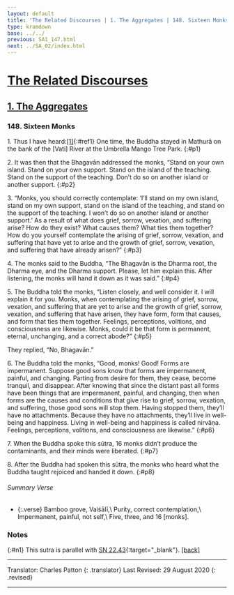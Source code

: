 ```yaml
---
layout: default
title: 'The Related Discourses | 1. The Aggregates | 148. Sixteen Monks'
type: kramdown
base: ../../
previous: SA1_147.html
next: ../SA_02/index.html
---
```


# [The Related Discourses](../index.html)
## [1. The Aggregates](index.html)
### 148. Sixteen Monks

1\. Thus I have heard:[\[1\]](#n1){:#ref1} One time, the Buddha stayed in Mathurā on the bank of the [Vati] River at the Umbrella Mango Tree Park.
{:#p1}

2\. It was then that the Bhagavān addressed the monks, “Stand on your own island. Stand on your own support. Stand on the island of the teaching. Stand on the support of the teaching. Don’t do so on another island or another support.
{:#p2}

3\. “Monks, you should correctly contemplate: ‘I’ll stand on my own island, stand on my own support, stand on the island of the teaching, and stand on the support of the teaching. I won’t do so on another island or another support.’ As a result of what does grief, sorrow, vexation, and suffering arise? How do they exist? What causes them? What ties them together? How do you yourself contemplate the arising of grief, sorrow, vexation, and suffering that have yet to arise and the growth of grief, sorrow, vexation, and suffering that have already arisen?”
{:#p3}

4\. The monks said to the Buddha, “The Bhagavān is the Dharma root, the Dharma eye, and the Dharma support. Please, let him explain this. After listening, the monks will hand it down as it was said.”
{:#p4}

5\. The Buddha told the monks, “Listen closely, and well consider it. I will explain it for you. Monks, when contemplating the arising of grief, sorrow, vexation, and suffering that are yet to arise and the growth of grief, sorrow, vexation, and suffering that have arisen, they have form, form that causes, and form that ties them together. Feelings, perceptions, volitions, and consciousness are likewise. Monks, could it be that form is permanent, eternal, unchanging, and a correct abode?”
{:#p5}

They replied, “No, Bhagavān.”

6\. The Buddha told the monks, “Good, monks! Good! Forms are impermanent. Suppose good sons know that forms are impermanent, painful, and changing. Parting from desire for them, they cease, become tranquil, and disappear. After knowing that since the distant past all forms have been things that are impermanent, painful, and changing, then when forms are the causes and conditions that give rise to grief, sorrow, vexation, and suffering, those good sons will stop them. Having stopped them, they’ll have no attachments. Because they have no attachments, they’ll live in well-being and happiness. Living in well-being and happiness is called nirvāṇa. Feelings, perceptions, volitions, and consciousness are likewise.”
{:#p6}

7\. When the Buddha spoke this sūtra, 16 monks didn’t produce the contaminants, and their minds were liberated.
{:#p7}

8\. After the Buddha had spoken this sūtra, the monks who heard what the Buddha taught rejoiced and handed it down.
{:#p8}

###### Summary Verse

* {:.verse} Bamboo grove, Vaiśālī,\\
Purity, correct contemplation,\\
Impermanent, painful, not self,\\
Five, three, and 16 [monks].

### Notes
 {:#n1} This sutra is parallel with [SN 22.43](https://suttacentral.net/sn22.43){:target="_blank"}. [\[back\]](#ref1)

---

Translator: Charles Patton
{: .translator}
Last Revised: 29 August 2020
{: .revised}

---